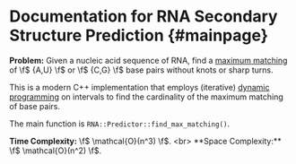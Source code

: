 # Documentation for RNA Secondary Structure Prediction {#mainpage}

**Problem:** Given a nucleic acid sequence of RNA, find a [maximum matching](https://en.wikipedia.org/wiki/Matching_(graph_theory)) of \f$ \{A,U\} \f$ or \f$ \{C,G\} \f$ base pairs without knots or sharp turns.

This is a modern C++ implementation that employs (iterative) [dynamic programming](https://en.wikipedia.org/wiki/Dynamic_programming) on intervals
to find the cardinality of the maximum matching of base pairs.

The main function is `RNA::Predictor::find_max_matching()`.

**Time Complexity:** \f$ \mathcal{O}(n^3) \f$. <br>
**Space Complexity:** \f$ \mathcal{O}(n^2) \f$.
